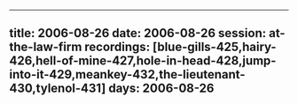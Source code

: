 
---
title: 2006-08-26
date:  2006-08-26
session: at-the-law-firm
recordings: [blue-gills-425,hairy-426,hell-of-mine-427,hole-in-head-428,jump-into-it-429,meankey-432,the-lieutenant-430,tylenol-431]
days: 2006-08-26
---
